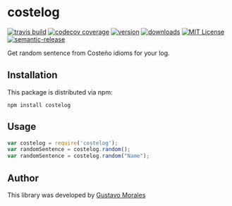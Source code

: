 # costelog

[![travis build](https://img.shields.io/travis/gmoralesc/costelog.svg?style=flat-square)](https://travis-ci.org/gmoralesc/costelog)
[![codecov coverage](https://img.shields.io/codecov/c/github/gmoralesc/costelog.svg?style=flat-square)](https://codecov.io/github/gmoralesc/costelog)
[![version](https://img.shields.io/npm/v/costelog.svg?style=flat-square)](http://npm.im/costelog)
[![downloads](https://img.shields.io/npm/dm/costelog.svg?style=flat-square)](http://npm-stat.com/charts.html?package=costelog&from=2015-08-01)
[![MIT License](https://img.shields.io/npm/l/costelog.svg?style=flat-square)](http://opensource.org/licenses/MIT)
[![semantic-release](https://img.shields.io/badge/%20%20%F0%9F%93%A6%F0%9F%9A%80-semantic--release-e10079.svg?style=flat-square)](https://github.com/semantic-release/semantic-release)

Get random sentence from Costeño idioms for your log.

## Installation

This package is distributed via npm:

```
npm install costelog
```

## Usage

```javascript
var costelog = require('costelog');
var randomSentence = costelog.random();
var randomSentence = costelog.random("Name");
```

## Author

This library was developed by [Gustavo Morales](https://twitter.com/gmoralesc)